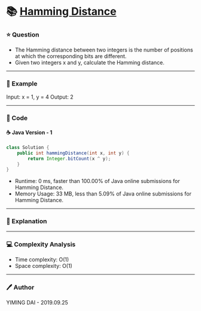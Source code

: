 # :books: [Hamming Distance](https://leetcode.com/problems/hamming-distance/)

### :star: Question

- The Hamming distance between two integers is the number of positions at which the corresponding bits are different.
- Given two integers x and y, calculate the Hamming distance.

--- 

### :car: Example

Input: x = 1, y = 4
Output: 2

---

### :hammer: Code

#### :coffee: Java Version - 1

```java
class Solution {
    public int hammingDistance(int x, int y) {
        return Integer.bitCount(x ^ y);
    }
}
```

- Runtime: 0 ms, faster than 100.00% of Java online submissions for Hamming Distance.
- Memory Usage: 33 MB, less than 5.09% of Java online submissions for Hamming Distance.

---

### :pencil: Explanation



---

### :computer: Complexity Analysis

- Time complexity: O(1)
- Space complexity: O(1)

---

### :pen: Author

YIMING DAI - 2019.09.25
